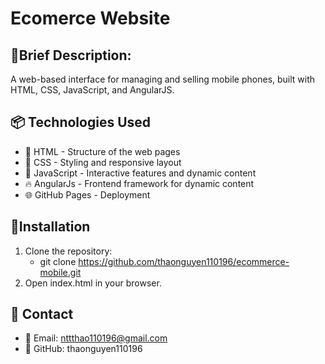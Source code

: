 # Ecomerce Website

## 🚀Brief Description:

A web-based interface for managing and selling mobile phones, built with HTML, CSS, JavaScript, and AngularJS.

## 📦 Technologies Used

- 🚀 HTML - Structure of the web pages
- 🎨 CSS - Styling and responsive layout
- 🎠 JavaScript - Interactive features and dynamic content
- 🔥 AngularJs - Frontend framework for dynamic content
- 🌐 GitHub Pages - Deployment

## 📌Installation

1. Clone the repository:
   - git clone https://github.com/thaonguyen110196/ecommerce-mobile.git
2. Open index.html in your browser.

## 📧 Contact

- 📩 Email: nttthao110196@gmail.com
- 📌 GitHub: thaonguyen110196
